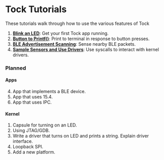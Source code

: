 Tock Tutorials
==============

These tutorials walk through how to use the various features of Tock

1. **[Blink an LED](01_running_blink.md)**: Get your first Tock app running.
1. **[Button to Printf()](02_button_print.md)**: Print to terminal in response to button presses.
1. **[BLE Advertisement Scanning](03_ble_scan.md)**: Sense nearby BLE packets.
1. **[Sample Sensors and Use Drivers](04_sensors_and_drivers.md)**: Use syscalls to interact with kernel drivers.


### Planned

#### Apps
4. App that implements a BLE device.
5. App that uses 15.4.
6. App that uses IPC.


#### Kernel
1. Capsule for turning on an LED.
2. Using JTAG/GDB.
3. Write a driver that turns on LED and prints a string. Explain driver interface.
4. Loopback SPI.
5. Add a new platform.
